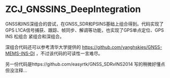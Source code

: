 # ZCJ_GNSSINS_DeepIntegration
GNSS和INS深组合的尝试，在GNSS_SDR和PSINS基础上组合得到。代码实现了GPS L1CA信号捕获、跟踪、帧同步、解调等功能，也实现了GPS单点定位、GPS INS 松组合 紧组合和深组合。

深组合代码还可以参考清华大学提供的 https://github.com/yanghskies/GNSS-MEMS-INS-DI
，不过该代码的可读性一言难尽。

另一份代码是https://github.com/easyrtk/GNSS_SDRvINS2014
写的稍微好懂点但没注释...
